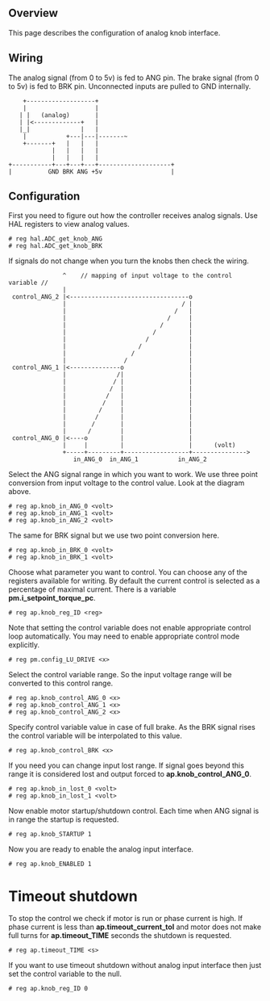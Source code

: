 ## Overview

This page describes the configuration of analog knob interface.

## Wiring

The analog signal (from 0 to 5v) is fed to ANG pin. The brake signal (from 0 to
5v) is fed to BRK pin. Unconnected inputs are pulled to GND internally.

	    +-------------------+
	    |                   |
	   | |   (analog)       |
	   | |<-------------+   |
	   |_|              |   |
	    |           +---|---|-------~
	    +-------+   |   |   |
	            |   |   |   |
	            |   |   |   |
	+-----------+---+---+---+--------------------+
	|          GND BRK ANG +5v                   |


## Configuration

First you need to figure out how the controller receives analog signals. Use
HAL registers to view analog values.

	# reg hal.ADC_get_knob_ANG
	# reg hal.ADC_get_knob_BRK

If signals do not change when you turn the knobs then check the wiring.

	               ^    // mapping of input voltage to the control variable //
	               |
	 control_ANG_2 |<---------------------------------o
	               |                                / |
	               |                              /   |
	               |                            /     |
	               |                          /       |
	               |                        /         |
	               |                      /           |
	               |                    /             |
	               |                  /               |
	               |                /                 |
	 control_ANG_1 |<--------------o                  |
	               |              /|                  |
	               |             / |                  |
	               |            /  |                  |
	               |           /   |                  |
	               |          /    |                  |
	               |         /     |                  |
	               |        /      |                  |
	               |       /       |                  |
	               |      /        |                  |
	 control_ANG_0 |<----o         |                  |
	               |     |         |                  |      (volt)
	               +-----+---------+------------------+--------------->
	                  in_ANG_0  in_ANG_1           in_ANG_2

Select the ANG signal range in which you want to work. We use three point
conversion from input voltage to the control value. Look at the diagram above.

	# reg ap.knob_in_ANG_0 <volt>
	# reg ap.knob_in_ANG_1 <volt>
	# reg ap.knob_in_ANG_2 <volt>

The same for BRK signal but we use two point conversion here.

	# reg ap.knob_in_BRK_0 <volt>
	# reg ap.knob_in_BRK_1 <volt>

Choose what parameter you want to control. You can choose any of the registers
available for writing. By default the current control is selected as a
percentage of maximal current. There is a variable **pm.i_setpoint_torque_pc**.

	# reg ap.knob_reg_ID <reg>

Note that setting the control variable does not enable appropriate control loop
automatically. You may need to enable appropriate control mode explicitly.

	# reg pm.config_LU_DRIVE <x>

Select the control variable range. So the input voltage range will be converted
to this control range.

	# reg ap.knob_control_ANG_0 <x>
	# reg ap.knob_control_ANG_1 <x>
	# reg ap.knob_control_ANG_2 <x>

Specify control variable value in case of full brake. As the BRK signal rises
the control variable will be interpolated to this value.

	# reg ap.knob_control_BRK <x>

If you need you can change input lost range. If signal goes beyond this range
it is considered lost and output forced to **ap.knob_control_ANG_0**.

	# reg ap.knob_in_lost_0 <volt>
	# reg ap.knob_in_lost_1 <volt>

Now enable motor startup/shutdown control. Each time when ANG signal is in
range the startup is requested.

	# reg ap.knob_STARTUP 1

Now you are ready to enable the analog input interface.

	# reg ap.knob_ENABLED 1

# Timeout shutdown

To stop the control we check if motor is run or phase current is high. If phase
current is less than **ap.timeout_current_tol** and motor does not make full
turns for **ap.timeout_TIME** seconds the shutdown is requested.

	# reg ap.timeout_TIME <s>

If you want to use timeout shutdown without analog input interface then just
set the control variable to the null.

	# reg ap.knob_reg_ID 0

